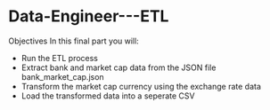 # Data-Engineer---ETL
Objectives
In this final part you will:

- Run the ETL process
- Extract bank and market cap data from the JSON file bank_market_cap.json
- Transform the market cap currency using the exchange rate data
- Load the transformed data into a seperate CSV
